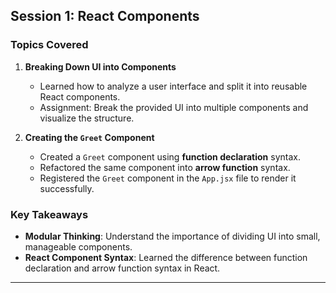 ## **Session 1: React Components**  

### **Topics Covered**  
1. **Breaking Down UI into Components**  
   - Learned how to analyze a user interface and split it into reusable React components.  
   - Assignment: Break the provided UI into multiple components and visualize the structure.  

2. **Creating the `Greet` Component**  
   - Created a `Greet` component using **function declaration** syntax.  
   - Refactored the same component into **arrow function** syntax.  
   - Registered the `Greet` component in the `App.jsx` file to render it successfully.  

### **Key Takeaways**  
- **Modular Thinking**: Understand the importance of dividing UI into small, manageable components.  
- **React Component Syntax**: Learned the difference between function declaration and arrow function syntax in React.  

---
